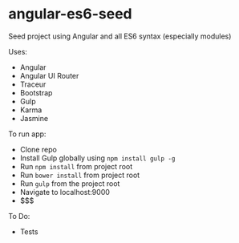 angular-es6-seed
================

Seed project using Angular and all ES6 syntax (especially modules)

Uses:

* Angular
* Angular UI Router
* Traceur
* Bootstrap
* Gulp
* Karma
* Jasmine


To run app:

* Clone repo
* Install Gulp globally using `npm install gulp -g`
* Run `npm install` from project root
* Run `bower install` from project root
* Run `gulp` from the project root
* Navigate to localhost:9000
* $$$


To Do:

* Tests
